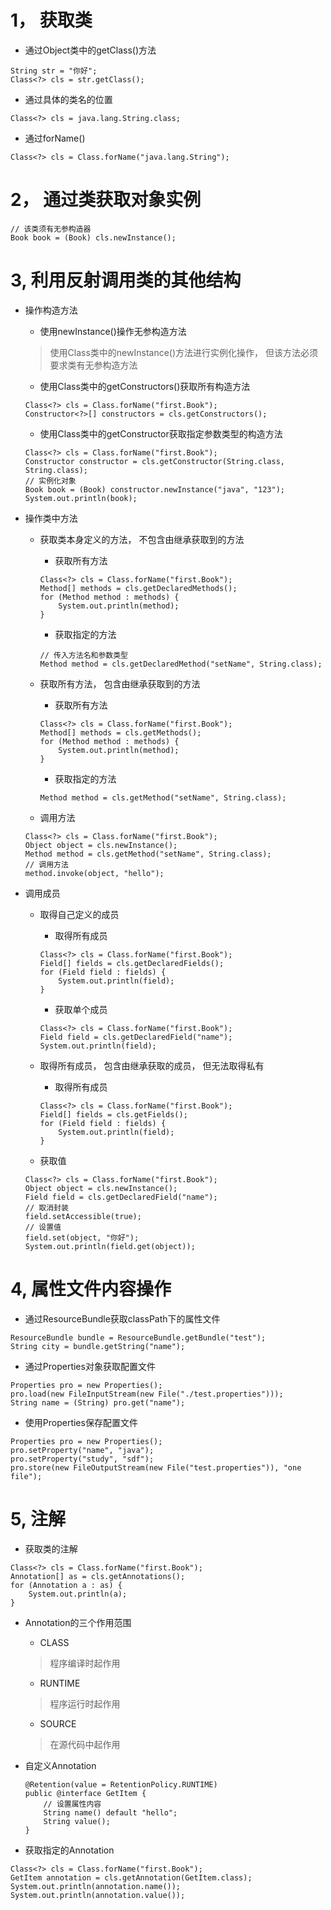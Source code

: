 # 1， 获取类

- 通过Object类中的getClass()方法

```
String str = "你好";
Class<?> cls = str.getClass();
```

- 通过具体的类名的位置

```
Class<?> cls = java.lang.String.class;
```

- 通过forName()

```
Class<?> cls = Class.forName("java.lang.String");
```

# 2， 通过类获取对象实例

```
// 该类须有无参构造器
Book book = (Book) cls.newInstance();
```

# 3, 利用反射调用类的其他结构

- 操作构造方法

  - 使用newInstance()操作无参构造方法

  > 使用Class类中的newInstance()方法进行实例化操作， 但该方法必须要求类有无参构造方法

  - 使用Class类中的getConstructors()获取所有构造方法

  ```
  Class<?> cls = Class.forName("first.Book");
  Constructor<?>[] constructors = cls.getConstructors();
  ```

  - 使用Class类中的getConstructor获取指定参数类型的构造方法

  ```
  Class<?> cls = Class.forName("first.Book");
  Constructor constructor = cls.getConstructor(String.class, String.class);
  // 实例化对象
  Book book = (Book) constructor.newInstance("java", "123");
  System.out.println(book);
  ```

- 操作类中方法

  - 获取类本身定义的方法， 不包含由继承获取到的方法

    - 获取所有方法

    ```
    Class<?> cls = Class.forName("first.Book");
    Method[] methods = cls.getDeclaredMethods();
    for (Method method : methods) {
        System.out.println(method);
    }
    ```

    - 获取指定的方法

    ```
    // 传入方法名和参数类型
    Method method = cls.getDeclaredMethod("setName", String.class);
    ```

  - 获取所有方法， 包含由继承获取到的方法

    - 获取所有方法

    ```
    Class<?> cls = Class.forName("first.Book");
    Method[] methods = cls.getMethods();
    for (Method method : methods) {
        System.out.println(method);
    }
    ```

    - 获取指定的方法

    ```
    Method method = cls.getMethod("setName", String.class);
    ```

  - 调用方法

  ```
  Class<?> cls = Class.forName("first.Book");
  Object object = cls.newInstance();
  Method method = cls.getMethod("setName", String.class);
  // 调用方法
  method.invoke(object, "hello");
  ```

- 调用成员

  - 取得自己定义的成员

    - 取得所有成员

    ```
    Class<?> cls = Class.forName("first.Book");
    Field[] fields = cls.getDeclaredFields();
    for (Field field : fields) {
        System.out.println(field);
    }
    ```

    - 获取单个成员

    ```
    Class<?> cls = Class.forName("first.Book");
    Field field = cls.getDeclaredField("name");
    System.out.println(field);
    ```

  - 取得所有成员， 包含由继承获取的成员， 但无法取得私有

    - 取得所有成员

    ```
    Class<?> cls = Class.forName("first.Book");
    Field[] fields = cls.getFields();
    for (Field field : fields) {
        System.out.println(field);
    }
    ```

  - 获取值

  ```
  Class<?> cls = Class.forName("first.Book");
  Object object = cls.newInstance();
  Field field = cls.getDeclaredField("name");
  // 取消封装
  field.setAccessible(true);
  // 设置值
  field.set(object, "你好");
  System.out.println(field.get(object));
  ```

# 4, 属性文件内容操作

- 通过ResourceBundle获取classPath下的属性文件

```
ResourceBundle bundle = ResourceBundle.getBundle("test");
String city = bundle.getString("name");
```

- 通过Properties对象获取配置文件

```
Properties pro = new Properties();
pro.load(new FileInputStream(new File("./test.properties")));
String name = (String) pro.get("name");
```

- 使用Properties保存配置文件

```
Properties pro = new Properties();
pro.setProperty("name", "java");
pro.setProperty("study", "sdf");
pro.store(new FileOutputStream(new File("test.properties")), "one file");
```

# 5, 注解

- 获取类的注解

```
Class<?> cls = Class.forName("first.Book");
Annotation[] as = cls.getAnnotations();
for (Annotation a : as) {
    System.out.println(a);
}
```

- Annotation的三个作用范围

  - CLASS

  > 程序编译时起作用

  - RUNTIME

  > 程序运行时起作用

  - SOURCE

  > 在源代码中起作用

- 自定义Annotation

  ```
  @Retention(value = RetentionPolicy.RUNTIME)
  public @interface GetItem {
      // 设置属性内容
      String name() default "hello";
      String value();
  }
  ```

- 获取指定的Annotation

```
Class<?> cls = Class.forName("first.Book");
GetItem annotation = cls.getAnnotation(GetItem.class);
System.out.println(annotation.name());
System.out.println(annotation.value());
```

